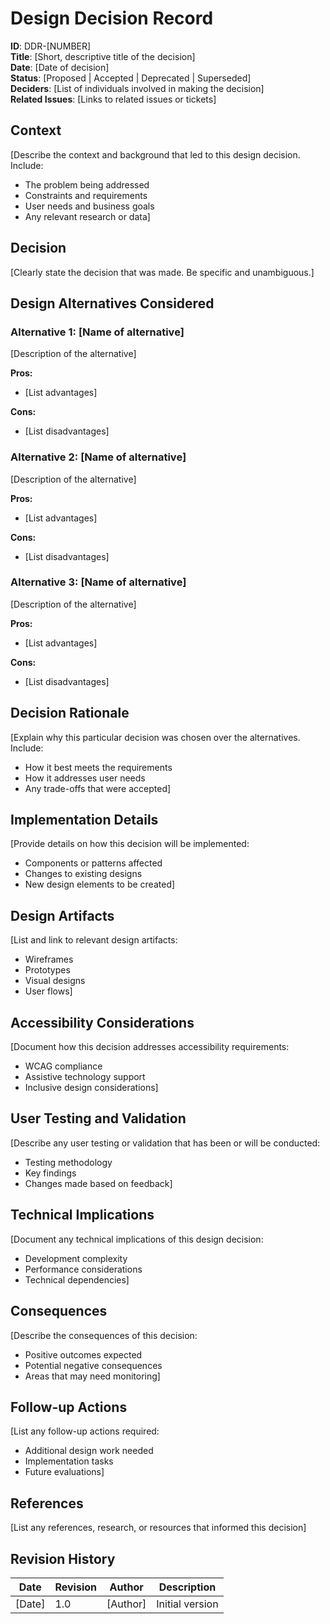 # Design Decision Record

**ID**: DDR-[NUMBER]  
**Title**: [Short, descriptive title of the decision]  
**Date**: [Date of decision]  
**Status**: [Proposed | Accepted | Deprecated | Superseded]  
**Deciders**: [List of individuals involved in making the decision]  
**Related Issues**: [Links to related issues or tickets]

## Context

[Describe the context and background that led to this design decision. Include:
- The problem being addressed
- Constraints and requirements
- User needs and business goals
- Any relevant research or data]

## Decision

[Clearly state the decision that was made. Be specific and unambiguous.]

## Design Alternatives Considered

### Alternative 1: [Name of alternative]

[Description of the alternative]

**Pros:**
- [List advantages]

**Cons:**
- [List disadvantages]

### Alternative 2: [Name of alternative]

[Description of the alternative]

**Pros:**
- [List advantages]

**Cons:**
- [List disadvantages]

### Alternative 3: [Name of alternative]

[Description of the alternative]

**Pros:**
- [List advantages]

**Cons:**
- [List disadvantages]

## Decision Rationale

[Explain why this particular decision was chosen over the alternatives. Include:
- How it best meets the requirements
- How it addresses user needs
- Any trade-offs that were accepted]

## Implementation Details

[Provide details on how this decision will be implemented:
- Components or patterns affected
- Changes to existing designs
- New design elements to be created]

## Design Artifacts

[List and link to relevant design artifacts:
- Wireframes
- Prototypes
- Visual designs
- User flows]

## Accessibility Considerations

[Document how this decision addresses accessibility requirements:
- WCAG compliance
- Assistive technology support
- Inclusive design considerations]

## User Testing and Validation

[Describe any user testing or validation that has been or will be conducted:
- Testing methodology
- Key findings
- Changes made based on feedback]

## Technical Implications

[Document any technical implications of this design decision:
- Development complexity
- Performance considerations
- Technical dependencies]

## Consequences

[Describe the consequences of this decision:
- Positive outcomes expected
- Potential negative consequences
- Areas that may need monitoring]

## Follow-up Actions

[List any follow-up actions required:
- Additional design work needed
- Implementation tasks
- Future evaluations]

## References

[List any references, research, or resources that informed this decision]

## Revision History

| Date | Revision | Author | Description |
|------|----------|--------|-------------|
| [Date] | 1.0 | [Author] | Initial version | 